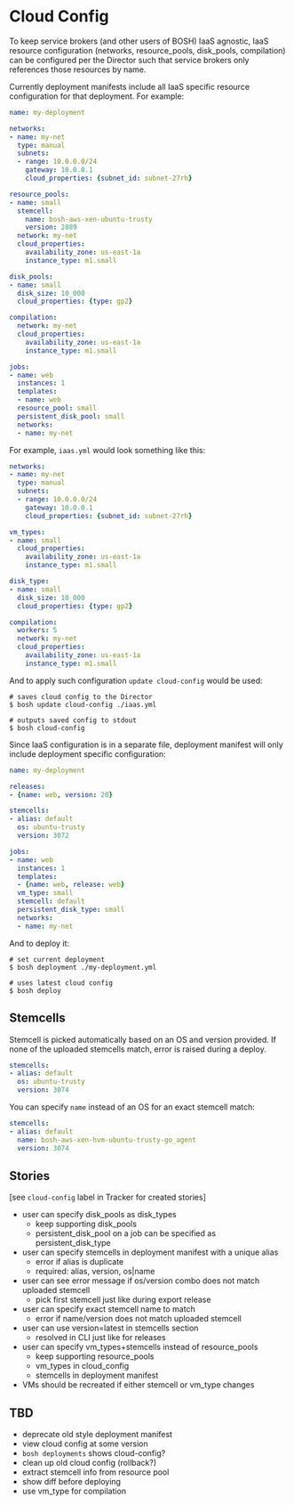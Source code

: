 # Cloud Config

To keep service brokers (and other users of BOSH) IaaS agnostic, IaaS resource configuration (networks, resource_pools, disk_pools, compilation) can be configured per the Director such that service brokers only references those resources by name.

Currently deployment manifests include all IaaS specific resource configuration for that deployment. For example:

```yaml
name: my-deployment

networks:
- name: my-net
  type: manual
  subnets:
  - range: 10.0.0.0/24
    gateway: 10.0.0.1
    cloud_properties: {subnet_id: subnet-27rh}

resource_pools:
- name: small
  stemcell:
  	name: bosh-aws-xen-ubuntu-trusty
  	version: 2889
  network: my-net
  cloud_properties:
  	availability_zone: us-east-1a
  	instance_type: m1.small

disk_pools:
- name: small
  disk_size: 10_000
  cloud_properties: {type: gp2}

compilation:
  network: my-net
  cloud_properties:
  	availability_zone: us-east-1a
  	instance_type: m1.small

jobs:
- name: web
  instances: 1
  templates:
  - name: web
  resource_pool: small
  persistent_disk_pool: small
  networks:
  - name: my-net
```

For example, `iaas.yml` would look something like this:

```yaml
networks:
- name: my-net
  type: manual
  subnets:
  - range: 10.0.0.0/24
    gateway: 10.0.0.1
    cloud_properties: {subnet_id: subnet-27rh}

vm_types:
- name: small
  cloud_properties:
  	availability_zone: us-east-1a
  	instance_type: m1.small

disk_type:
- name: small
  disk_size: 10_000
  cloud_properties: {type: gp2}

compilation:
  workers: 5
  network: my-net
  cloud_properties:
  	availability_zone: us-east-1a
  	instance_type: m1.small
```

And to apply such configuration `update cloud-config` would be used:

```
# saves cloud config to the Director
$ bosh update cloud-config ./iaas.yml

# outputs saved config to stdout
$ bosh cloud-config
```

Since IaaS configuration is in a separate file, deployment manifest will only include deployment specific configuration:

```yaml
name: my-deployment

releases:
- {name: web, version: 20}

stemcells:
- alias: default
  os: ubuntu-trusty
  version: 3072

jobs:
- name: web
  instances: 1
  templates:
  - {name: web, release: web}
  vm_type: small
  stemcell: default
  persistent_disk_type: small
  networks:
  - name: my-net
```

And to deploy it:

```
# set current deployment
$ bosh deployment ./my-deployment.yml

# uses latest cloud config
$ bosh deploy
```

## Stemcells

Stemcell is picked automatically based on an OS and version provided. If none of the uploaded stemcells match, error is raised during a deploy.

```yaml
stemcells:
- alias: default
  os: ubuntu-trusty
  version: 3074
```

You can specify `name` instead of an OS for an exact stemcell match:

```yaml
stemcells:
- alias: default
  name: bosh-aws-xen-hvm-ubuntu-trusty-go_agent
  version: 3074
```

## Stories

[see `cloud-config` label in Tracker for created stories]

- user can specify disk_pools as disk_types
  - keep supporting disk_pools
  - persistent_disk_pool on a job can be specified as persistent_disk_type
- user can specify stemcells in deployment manifest with a unique alias
  - error if alias is duplicate
  - required: alias, version, os|name
- user can see error message if os/version combo does not match uploaded stemcell
  - pick first stemcell just like during export release
- user can specify exact stemcell name to match
  - error if name/version does not match uploaded stemcell
- user can use version=latest in stemcells section
  - resolved in CLI just like for releases
- user can specify vm_types+stemcells instead of resource_pools
  - keep supporting resource_pools
  - vm_types in cloud_config
  - stemcells in deployment manifest
- VMs should be recreated if either stemcell or vm_type changes

## TBD

* deprecate old style deployment manifest
* view cloud config at some version
* `bosh deployments` shows cloud-config?
* clean up old cloud config (rollback?)
* extract stemcell info from resource pool
* show diff before deploying
* use vm_type for compilation
